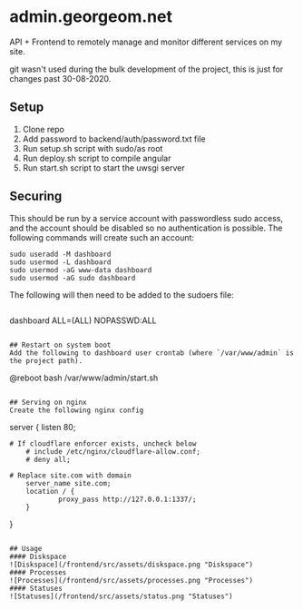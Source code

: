 # admin.georgeom.net
API + Frontend to remotely manage and monitor different services on my site.

git wasn't used during the bulk development of the project, this is just for changes past 30-08-2020.

## Setup
1) Clone repo
2) Add password to backend/auth/password.txt file
3) Run setup.sh script with sudo/as root
4) Run deploy.sh script to compile angular
5) Run start.sh script to start the uwsgi server

## Securing
This should be run by a service account with passwordless sudo access, and the account should be disabled so no authentication is possible.
The following commands will create such an account:
```
sudo useradd -M dashboard
sudo usermod -L dashboard
sudo usermod -aG www-data dashboard
sudo usermod -aG sudo dashboard
```
The following will then need to be added to the sudoers file:
```
```
dashboard ALL=(ALL) NOPASSWD:ALL
```

## Restart on system boot
Add the following to dashboard user crontab (where `/var/www/admin` is the project path).
```
@reboot bash /var/www/admin/start.sh
```

## Serving on nginx
Create the following nginx config
```
server {
        listen 80;

	# If cloudflare enforcer exists, uncheck below
        # include /etc/nginx/cloudflare-allow.conf;
        # deny all;

	# Replace site.com with domain
        server_name site.com;
        location / {
                proxy_pass http://127.0.0.1:1337/;
        }
}
```

## Usage
#### Diskspace
![Diskspace](/frontend/src/assets/diskspace.png "Diskspace")
#### Processes
![Processes](/frontend/src/assets/processes.png "Processes")
#### Statuses
![Statuses](/frontend/src/assets/status.png "Statuses")